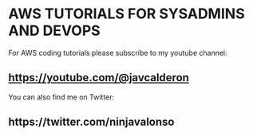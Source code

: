 # AWS TUTORIALS FOR SYSADMINS AND DEVOPS
For AWS coding tutorials please subscribe to my youtube channel: <h2>https://youtube.com/@javcalderon</h2>

You can also find me on Twitter:

<h2>https://twitter.com/ninjavalonso</h2>

